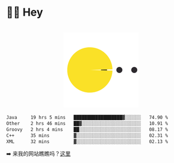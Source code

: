 
# 👋🏻 Hey
<div align="center">
	<br>
	<img src="https://raw.githubusercontent.com/Aniket965/Aniket965/master/pacman.svg?sanitize=true" width="200" height="200">
	<br>
</div>

<!--START_SECTION:waka-->
```text
Java     19 hrs 5 mins   ██████████████████▓░░░░░░   74.90 % 
Other    2 hrs 46 mins   ██▓░░░░░░░░░░░░░░░░░░░░░░   10.91 % 
Groovy   2 hrs 4 mins    ██░░░░░░░░░░░░░░░░░░░░░░░   08.17 % 
C++      35 mins         ▓░░░░░░░░░░░░░░░░░░░░░░░░   02.31 % 
XML      32 mins         ▓░░░░░░░░░░░░░░░░░░░░░░░░   02.13 % 
```
<!--END_SECTION:waka-->

 ➡️  来我的网站瞧瞧吗？[这里](https://www.shaolongfei.com)
